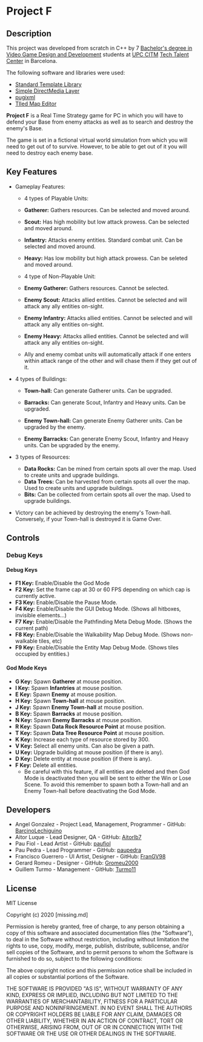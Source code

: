 # Project F

## Description
This project was developed from scratch in C++ by 7 [Bachelor's degree in Video Game Design and Development](<https://www.citm.upc.edu/ing/estudis/graus-videojocs/>) students at [UPC CITM](<https://www.citm.upc.edu/>) [Tech Talent Center](<https://www.talent.upc.edu/cat/school/ttc/>) in Barcelona.

The following software and libraries were used:

- [Standard Template Library](<https://en.wikipedia.org/wiki/Standard_Template_Library>)
- [Simple DirectMedia Layer](<https://libsdl.org/>)
- [pugixml](<https://pugixml.org/>)
- [TIled Map Editor](<https://pugixml.org/>)


**Project F** is a Real Time Strategy game for PC in which you will have to defend your Base from enemy attacks as well as to search and destroy the enemy's Base.

The game is set in a fictional virtual world simulation from which you will need to get out of to survive. However, to be able to get out of it you will need to destroy each enemy base.

## Key Features

- Gameplay Features:
  - 4 types of Playable Units:

   - **Gatherer:** Gathers resources. Can be selected and moved around.
   - **Scout:** Has high mobility but low attack prowess. Can be selected and moved around.
   - **Infantry:** Attacks enemy entities. Standard combat unit. Can be selected and moved around.
   - **Heavy:** Has low mobility but high attack prowess. Can be seleted and moved around.

  - 4 type of Non-Playable Unit:

   - **Enemy Gatherer:** Gathers resources. Cannot be selected.
   - **Enemy Scout:** Attacks allied entities. Cannot be selected and will attack any ally entities on-sight.
   - **Enemy Infantry:** Attacks allied entities. Cannot be selected and will attack any ally entities on-sight.
   - **Enemy Heavy:** Attacks allied entities. Cannot be selected and will attack any ally entities on-sight.

  - Ally and enemy combat units will automatically attack if one enters within attack range of the other and will chase them if they get out of it.

- 4 types of Buildings:

  - **Town-hall:** Can generate Gatherer units. Can be upgraded.
  - **Barracks:** Can generate Scout, Infantry and Heavy units. Can be upgraded.
  
  - **Enemy Town-hall:** Can generate Enemy Gatherer units. Can be upgraded by the enemy.
  - **Enemy Barracks:** Can generate Enemy Scout, Infantry and Heavy units. Can be upgraded by the enemy.

- 3 types of Resources:

  - **Data Rocks:** Can be mined from certain spots all over the map. Used to create units and upgrade buildings.
  - **Data Trees:** Can be harvested from certain spots all over the map. Used to create units and upgrade buildings.
  - **Bits:** Can be collected from certain spots all over the map. Used to upgrade buildings.

- Victory can be achieved by destroying the enemy's Town-hall. Conversely, if your Town-hall is destroyed it is Game Over.

## Controls
### Debug Keys

#### Debug Keys

- **F1 Key:** Enable/Disable the God Mode
- **F2 Key:** Set the frame cap at 30 or 60 FPS depending on which cap is currently active.
- **F3 Key:** Enable/Disable the Pause Mode.
- **F4 Key:** Enable/Disable the GUI Debug Mode. (Shows all hitboxes, invisible elements...)
- **F7 Key:** Enable/Disable the Pathfinding Meta Debug Mode. (Shows the current path)
- **F8 Key:** Enable/Disable the Walkability Map Debug Mode. (Shows non-walkable tiles, etc)
- **F9 Key:** Enable/Disable the Entity Map Debug Mode. (Shows tiles occupied by entities.)



#### God Mode Keys 

- **G Key:** Spawn **Gatherer** at mouse position.
- **I Key:** Spawn **Infantries** at mouse position.
- **E Key:** Spawn **Enemy** at mouse position.
- **H Key:** Spawn **Town-hall** at mouse position.
- **J Key:** Spawn **Enemy Town-hall** at mouse position.
- **B Key:** Spawn **Barracks** at mouse position.
- **N Key:**  Spawn **Enemy Barracks** at mouse position.
- **R Key:** Spawn **Data Rock Resource Point** at mouse position.
- **T Key:** Spawn **Data Tree Resource Point** at mouse position.
- **K Key:** Increase each type of resource stored by 300.
- **V Key:** Select all enemy units. Can also be given a path.
- **U Key:** Upgrade building at mouse position (if there is any).
- **D Key:** Delete entity at mouse position (if there is any).
- **F Key:** Delete all entities. 
  - Be careful with this feature, if all entities are deleted and then God Mode is deactivated then you will be sent to either the Win or Lose Scene. To avoid this remember to spawn both a Town-hall and an Enemy Town-hall before deactivating the God Mode.

## Developers

 - Angel Gonzalez - Project Lead, Management, Programmer - GitHub: [BarcinoLechiguino](https://github.com/BarcinoLechiguino)
 - Aitor Luque - Lead Designer, QA - GitHub: [Aitorlb7](https://github.com/Aitorlb7)
 - Pau Fiol - Lead Artist - GitHub: [paufiol](https://github.com/paufiol)
 - Pau Pedra - Lead Programmer - GitHub: [paupedra](https://github.com/paupedra)
 - Francisco Guerrero - UI Artist, Designer - GitHub: [FranGV98](https://github.com/FranGV98)
 - Gerard Romeu - Designer - GitHub: [Gromeu2000](https://github.com/Gromeu2000)
 - Guillem Turmo - Management - GitHub: [Turmo11](https://github.com/Turmo11)

## License

MIT License

Copyright (c) 2020 [missing.md]

Permission is hereby granted, free of charge, to any person obtaining a copy
of this software and associated documentation files (the "Software"), to deal
in the Software without restriction, including without limitation the rights
to use, copy, modify, merge, publish, distribute, sublicense, and/or sell
copies of the Software, and to permit persons to whom the Software is
furnished to do so, subject to the following conditions:

The above copyright notice and this permission notice shall be included in all
copies or substantial portions of the Software.

THE SOFTWARE IS PROVIDED "AS IS", WITHOUT WARRANTY OF ANY KIND, EXPRESS OR
IMPLIED, INCLUDING BUT NOT LIMITED TO THE WARRANTIES OF MERCHANTABILITY,
FITNESS FOR A PARTICULAR PURPOSE AND NONINFRINGEMENT. IN NO EVENT SHALL THE
AUTHORS OR COPYRIGHT HOLDERS BE LIABLE FOR ANY CLAIM, DAMAGES OR OTHER
LIABILITY, WHETHER IN AN ACTION OF CONTRACT, TORT OR OTHERWISE, ARISING FROM,
OUT OF OR IN CONNECTION WITH THE SOFTWARE OR THE USE OR OTHER DEALINGS IN THE
SOFTWARE.
